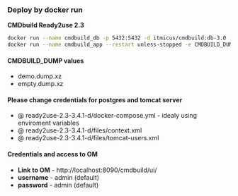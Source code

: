 ### Deploy by docker run

**CMDbuild Ready2use 2.3**  
```bash  
docker run --name cmdbuild_db -p 5432:5432 -d itmicus/cmdbuild:db-3.0
docker run --name cmdbuild_app --restart unless-stopped -e CMDBUILD_DUMP="ready2use_demo.dump.xz" --link cmdbuild_db  -p 8090:8080 -d itmicus/cmdbuild:r2u-2.3-3.4.1-d
```  

#### CMDBUILD_DUMP values
* demo.dump.xz
* empty.dump.xz

#### Please change credentials for postgres and tomcat server
* @ ready2use-2.3-3.4.1-d/docker-compose.yml - idealy using enviroment variables
* @ ready2use-2.3-3.4.1-d/files/context.xml
* @ ready2use-2.3-3.4.1-d/files/tomcat-users.xml

#### Credentials and access to OM
* **Link to OM** - http://localhost:8090/cmdbuild/ui/
* **username** - admin (default)
* **password** - admin (default)